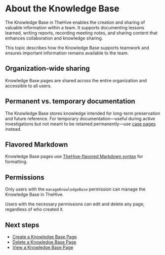 # About the Knowledge Base

The Knowledge Base in TheHive enables the creation and sharing of valuable information within a team. It supports documenting lessons learned, writing reports, recording meeting notes, and sharing content that enhances collaboration and knowledge sharing.

This topic describes how the Knowledge Base supports teamwork and ensures important information remains available to the team.

## Organization-wide sharing

Knowledge Base pages are shared across the entire organization and accessible to all users.

## Permanent vs. temporary documentation

The Knowledge Base stores knowledge intended for long-term preservation and future reference. For temporary documentation—useful during active investigations but not meant to be retained permanently—use [case pages](about-case-pages.md) instead.

## Flavored Markdown

Knowledge Base pages use [TheHive-flavored Markdown syntax](../thehive-flavored-markdown.md) for formatting.

## Permissions

Only users with the `manageKnowledgeBase` permission can manage the Knowledge Base in TheHive.

Users with the necessary permissions can edit and delete any page, regardless of who created it.

<h2>Next steps</h2>

* [Create a Knowledge Base Page](create-a-knowledge-base-page.md)
* [Delete a Knowledge Base Page](delete-a-knowledge-base-page.md)
* [View a Knowledge Base Page](view-a-knowledge-base-page.md)
